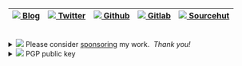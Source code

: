 | [![](https://raw.githubusercontent.com/tarsius/tarsius/master/img/file-text.svg) Blog](https://emacsair.me/) | [![](https://raw.githubusercontent.com/tarsius/tarsius/master/img/twitter.svg) Twitter](https://twitter.com/magit_emacs) | [![](https://raw.githubusercontent.com/tarsius/tarsius/master/img/github.svg) Github](https://github.com/tarsius) | [![](https://raw.githubusercontent.com/tarsius/tarsius/master/img/gitlab.svg) Gitlab](https://gitlab.com/tarsius) | [![](https://raw.githubusercontent.com/tarsius/tarsius/master/img/circle.svg) Sourcehut](https://git.sr.ht/~tarsius/) |
|--------------------------------------------------------------------------------------------------------------|--------------------------------------------------------------------------------------------------------------------------|-------------------------------------------------------------------------------------------------------------------|-------------------------------------------------------------------------------------------------------------------|-----------------------------------------------------------------------------------------------------------------------|

<br/>
<details>
<summary>
<img src="https://raw.githubusercontent.com/tarsius/tarsius/master/img/heart.svg"/>
Please consider <a href="https://magit.vc/donate">sponsoring</a>
my work.&nbsp;&nbsp;<em>Thank you!</em>
</summary>
<ul>
<li><a href="https://github.com/sponsors/tarsius">Github Sponsors</a></li>
<li><a href="https://www.paypal.me/JonasBernoulli/25">PayPal</a></li>
<li><a href="https://magit.vc/donate#iban">IBAN</a></li>
<li><a href="https://magit.vc/donate#zelle">Zelle</a></li>
</ul>
</details>

<details>
<summary>
<img src="https://raw.githubusercontent.com/tarsius/tarsius/master/img/key.svg"/>
PGP public key</summary>
<pre>
-----BEGIN PGP PUBLIC KEY BLOCK-----
Version: GnuPG v1

mQENBFVD3cgBCACzBw06XUHZfZAcgUV1JGy0uNDN7rjeYOx4B+rcvzeRWV3e1/6W
pNI+6gRQbvAknPHhHbYmrk79s3IkkihDWbT7X9IcUePiTUyC+1SOu3HQYhfO7WXX
WgQQvAkv9lnuGRxkOkfj3U+s+2AUMc4K6jdvmZUb5WzVvXm1XsUri7zVMR+ivM6B
hXFbdCudeiTx24luJ8tlLX3Ipe+aMLXK7jwwQrE5nMx4urI2d7MUQOGvPymCWwff
EJS+c41ujB7JD8vMdoUFX7/39AG3FeQNJB3KmMztCtxubMPkp0IK0bhse3nFPg4G
kQcQXEABDO+akpRjxVC6VvXJkNc0FIEY9yp7ABEBAAG0IkpvbmFzIEJlcm5vdWxs
aSA8am9uYXNAYmVybm91bC5saT6JATgEEwECACIFAlVD3cgCGwMGCwkIBwMCBhUI
AgkKCwQWAgMBAh4BAheAAAoJEI9E9yq5MYMcsPgH/ikmG5sXy9DI4UM4kneQ+Em2
prJzsKaC9UlONmYTN4AQ0wz4GgdfJolIAtxF3lvPUpCptlr518/sUroy3a/Dodls
4OAjBNR30Gq0lVHwe+HMjVB/wyTo+yovq7xCMy2L4dOLTWUglVTatqBxFVgmHNqM
f/vZKUvZubX3bbVHiMSmSFmOSwYr3qHf2nysVz48lXSWYdSbeYD6i6lc50AeCGpA
+X7MEA7UVex8XGHQhcJYiyGEqYBw2YheHJvSaBtzHMxsXAVdTlv/ABdXRGA+xmuC
kkLPqqSrjxMPVKxystEYZ69Mtz04i028bUNJHsm68eOj+GUDhVs+zYm4X0AQy2C5
AQ0EVUPdyAEIAMqIhYtoI01Sa3jucN/RAFuF7gPYEVe5dwlvfE2R+EEO0QxZqD0x
rOz+pSqlUS1b8pDUD/cx6GK/hZ/efHKEChpHACeQO+QyURJDivWM7BWqRc3thw/a
y1pp5MOijp86qwpDAVgEqgpVYAFiOc8KX8VJhJp4NLgVaywiRb6kzyoxyZ3bFRdY
uX8/pOLQuWY0NVOXYquJERW2YMH5eiXpqb8kfcVYQvAnThQWm36wdwHgGn6WnSOb
ICb5zy22Geu4WijNSh/GNZtIc2u2t3nD+bCY/M0R5w5TOgvpzTLfszBLnOf4FJlo
Z9ZTehmtYniuiZAk8eTdWxdT3It8wOeRpisAEQEAAYkBHwQYAQIACQUCVUPdyAIb
DAAKCRCPRPcquTGDHDzYB/9P/AZCHXbkCLmR2ppcez0P2sNafsru+C+VyhGLUwwN
1eNKzJOu3Dl/DdfGvwuVUtXYPGiivqQ0/4z/elm70pXz6MilfUxCC3HJBjdzCrqc
b+FPZYVLJ4EcwX4r0k4K+0QkQ5zMBDCV02vTb/fR55KA1mmNcltcrpHFXqAfC0qD
7YW1uBMama5h+Pge/oe3hf4waHQKoOqu++6ZvmN3I4ml7aEje65RsKqqiuAf+ArV
Tbp+z4JOdvbTCd6QBme9e9eGAEXN6IK/jLtcXMO0VhdZJa+p84ujaPhRpkIGFLAa
6Ijg+WTDh+n4Tg7iIX+6fRHG62oDyqjmhIgMcNWuD7E9
=vCqR
-----END PGP PUBLIC KEY BLOCK-----
</pre>
</details>
